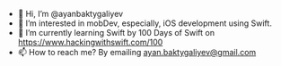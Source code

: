 - 👋 Hi, I’m @ayanbaktygaliyev
- 👀 I’m interested in mobDev, especially, iOS development using Swift.
- 🌱 I’m currently learning Swift by 100 Days of Swift on https://www.hackingwithswift.com/100
- 📫 How to reach me? By emailing ayan.baktygaliyev@gmail.com

<!---
ayanbaktygaliyev/ayanbaktygaliyev is a ✨ special ✨ repository because its `README.md` (this file) appears on your GitHub profile.
You can click the Preview link to take a look at your changes.
--->
